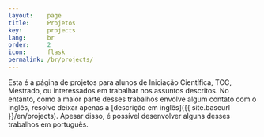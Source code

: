 ```yaml
---
layout:    page
title:     Projetos
key:       projects
lang:      br
order:     2
icon:      flask
permalink: /br/projects/
---
```

Esta é a página de projetos para alunos de Iniciação Científica, TCC, Mestrado,
ou interessados em trabalhar nos assuntos descritos.
No entanto, como a maior parte desses trabalhos envolve algum contato com o
inglês, resolve deixar apenas a
[descrição em inglês]({{ site.baseurl }}/en/projects).
Apesar disso, é possível desenvolver alguns desses trabalhos em português.
